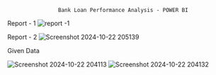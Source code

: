                    Bank Loan Performance Analysis - POWER BI

Report - 1
![report -1](https://github.com/user-attachments/assets/e5b66e8f-f969-4306-a8c8-caca90120e36)


Report - 2
![Screenshot 2024-10-22 205139](https://github.com/user-attachments/assets/ac157b1f-11a8-43c1-9291-615b9f45eb3a)

Given Data

![Screenshot 2024-10-22 204113](https://github.com/user-attachments/assets/dc62d9da-ce07-4441-a2a1-8117133e2663)
![Screenshot 2024-10-22 204132](https://github.com/user-attachments/assets/bcb99948-145b-4e5d-a57b-0eb36bc79db7)
